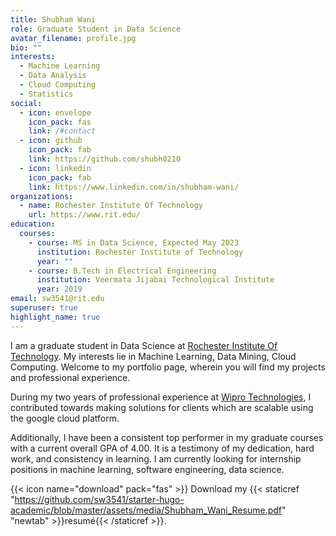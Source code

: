 ```yaml
---
title: Shubham Wani
role: Graduate Student in Data Science
avatar_filename: profile.jpg
bio: ""
interests:
  - Machine Learning
  - Data Analysis
  - Cloud Computing
  - Statistics
social:
  - icon: envelope
    icon_pack: fas
    link: /#contact
  - icon: github
    icon_pack: fab
    link: https://github.com/shubh0210
  - icon: linkedin
    icon_pack: fab
    link: https://www.linkedin.com/in/shubham-wani/
organizations:
  - name: Rochester Institute Of Technology
    url: https://www.rit.edu/
education:
  courses:
    - course: MS in Data Science, Expected May 2023
      institution: Rochester Institute of Technology
      year: ""
    - course: B.Tech in Electrical Engineering
      institution: Veermata Jijabai Technological Institute
      year: 2019
email: sw3541@rit.edu
superuser: true
highlight_name: true
---
```

<!--StartFragment-->

I am a graduate student in Data Science at [Rochester Institute Of Technology](https://www.rit.edu/). My interests lie in Machine Learning, Data Mining, Cloud Computing. Welcome to my portfolio page, wherein you will find my projects and professional experience.

During my two years of professional experience at [Wipro Technologies](https://wiprodigital.com/services/wipro-google-cloud-platform-services/), I contributed towards making solutions for clients which are scalable using the google cloud platform.

Additionally, I have been a consistent top performer in my graduate courses with a current overall GPA of 4.00. It is a testimony of my dedication, hard work, and consistency in learning. I am currently looking for internship positions in machine learning, software engineering, data science.

<!--EndFragment-->

{{< icon name="download" pack="fas" >}} Download my {{< staticref "https://github.com/sw3541/starter-hugo-academic/blob/master/assets/media/Shubham_Wani_Resume.pdf" "newtab" >}}resumé{{< /staticref >}}.